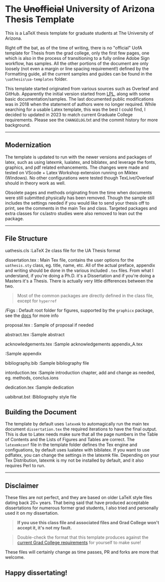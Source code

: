 # The ~~Unofficial~~ University of Arizona Thesis Template

This is a LaTeX thesis template for graduate students at The University of Arizona.

Right off the bat, as of the time of writing, there is no "official" UofA template for Thesis from the grad college, only the first few pages, one which is also in the process of transitioning to a fully online Adobe Sign workflow, has samples.
All the other portions of the document are only loosely (not even a margin or line spacing requirement!) defined by the Formatting guide, all the current samples and guides can be found in the `\uathesis\ua-templates` folder.

This template started originated from various sources such as Overleaf and GitHub.
Apparently the initial version started from [LPL](https://www.lpl.arizona.edu/), along with some basic documentation/samples. The last documented public modifications was in 2018 when the statement of authors were no longer required.
While searching for a usable Latex template, this was the best I could find, I decided to updated in 2023 to match current Graduate College requirements. Please see the `CHANGELOG`.txt and the commit history for more background.

----
## Modernization
The template is updated to run with the newer versions and packages of latex, such as using latexmk, lualatex, and biblatex, and leverage the fonts, graphics, and pdf related enhancements.
The changes were made and tested on VScode + Latex Workshop extension running on Miktex (Windows).
No other configurations were tested though TexLive/Overleaf should in theory work as well.

Obsolete pages and methods originating from the time when documents were still submitted physically has been removed.
Though the sample still includes the settings needed if you would like to send your thesis off to print, see the comments in the main Tex and class.
Targeted packages and extra classes for cs/astro studies were also removed to lean out the package.

----

## File Structure

uathesis.cls
:LaTeX 2e class file for the UA Thesis format

dissertation.tex
: Main Tex file, contains the user options for the `uathesis.sty` class, eg. title, name, etc.
All of the actual preface, appendix and writing should be done in the various included `.tex` files.
From what I understand, if you're doing a Ph.D. it's a Dissertation and if you're doing a Masters it's a Thesis.
There is actually very little differences between the two.
> Most of the common packages are directly defined in the class file, except for `hyperref`

/Figs
: Default root folder for figures, supported by the `graphicx` package, see the [docs](https://ctan.org/pkg/latex-graphics) for more info

proposal.tex
: Sample of proposal if needed

abstract.tex
:Sample abstract

acknowledgements.tex
:Sample acknowledgements
appendix_A.tex

:Sample appendix

bibliography.bib
:Sample bibliography file

intorduction.tex
:Sample introduction chapter, add and change as needed, eg. methods, conclus.ions

dedication.tex
:Sample dedication

uabibnat.bst
:Bibliography style file

## Building the Document

The template by default uses `latexmk` to automagically run the main tex document `dissertation.tex` the required iterations to have the final output.
This is due to Latex needs make sure that all the page numbers in the Table of Contents and
the Lists of Figures and Tables are correct.
The `latexmkconf` file in the template folder defines the Tex engine and configuations, by default uses lualatex with bibilatex.
If you want to use pdflatex, you can change the settings in the latexmk file.
Depending on your Tex Distribution, latexmk is my not be installed by default, and it also requires Perl to run.

----
## Disclaimer

These files are not perfect, and they are based on older LaTeX style files dating back 20+ years.
That being said that have produced acceptable dissertations for numerous former grad students, I also tried and personally used it on my dissertation.

> **If you use this class file and associated files and Grad College won't accept it, it's not my fault.**

>Double-check the format that this template produces against the [current Grad College requirements](https://grad.arizona.edu/gsas/dissertations-theses/dissertation-and-thesis-formatting-guides) for yourself to make sure!

These files will certainly change as time passes, PR and forks are more that welcome.

## Happy dissertating!